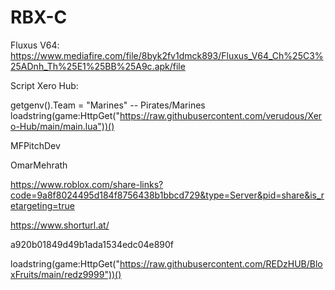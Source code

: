 # RBX-C
Fluxus  V64: https://www.mediafire.com/file/8byk2fv1dmck893/Fluxus_V64_Ch%25C3%25ADnh_Th%25E1%25BB%25A9c.apk/file


Script Xero Hub:


getgenv().Team = "Marines" -- Pirates/Marines
loadstring(game:HttpGet("https://raw.githubusercontent.com/verudous/Xero-Hub/main/main.lua"))()

MFPitchDev

OmarMehrath

https://www.roblox.com/share-links?code=9a8f8024495d184f8756438b1bbcd729&type=Server&pid=share&is_retargeting=true

https://www.shorturl.at/

a920b01849d49b1ada1534edc04e890f

loadstring(game:HttpGet("https://raw.githubusercontent.com/REDzHUB/BloxFruits/main/redz9999"))()
